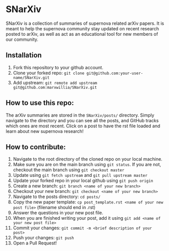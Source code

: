 # SNarXiv
SNarXiv is a collection of summaries of supernova related arXiv papers.
It is meant to help the supernova community stay updated on recent 
research posted to arXiv, as well as act as an educational tool for new
members of our community.  

## Installation

1. Fork this repository to your github account.
2. Clone your forked repo: `git clone git@github.com:your-user-name/SNarXiv.git`
3. Add upstream: `git remote add upstream git@github.com:marxwillia/SNarXiv.git`

## How to use this repo:

The arXiv summaries are stored in the `SNarXiv/posts/` directory. Simply 
navigate to the directory and you can see all the posts, and GitHub
tracks which ones are most recent. Click on a post to have the rst file
loaded and learn about new supernova research!


## How to contribute:

1. Navigate to the root directory of the cloned repo on your local machine.
2. Make sure you are on the main branch using `git status`. If you are not, 
checkout the main branch using `git checkout master`
3. Update using `git fetch upstream` and `git pull upstream master`
4. Update your forked repo in your local github using `git push origin`
5. Create a new branch: `git branch <name of your new branch>` 
6. Checkout your new branch: `git checkout <name of your new branch>`
7. Navigate to the posts directory: `cd posts/`
8. Copy the new paper template: `cp post_template.rst
 <name of your new post file>` (filename should end in .rst)
9. Answer the questions in your new post file.
10. When you are finished writing your post, add it using 
`git add <name of your new post file>`
11. Commit your changes: `git commit -m <brief description of your post>`
12. Push your changes: `git push`
13. Open a Pull Request!